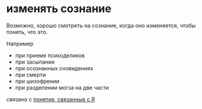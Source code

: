 # изменять сознание
Возможно, хорошо смотреть на сознание, когда оно изменяется, чтобы понять, что это.

Например

*   при приеме психоделиков
*   при засыпании
*   при осознанных сновидениях
*   при смерти
*   при шизофрении
*   при разделении могза на две части

связано с [понятия, связанные с Я](../../%D0%B0%D0%BD%D0%B0%D1%82%D1%82%D0%B0/%D0%BF%D0%BE%D0%BD%D1%8F%D1%82%D0%B8%D1%8F%2C%20%D1%81%D0%B2%D1%8F%D0%B7%D0%B0%D0%BD%D0%BD%D1%8B%D0%B5%20%D1%81%20%D0%AF.md)